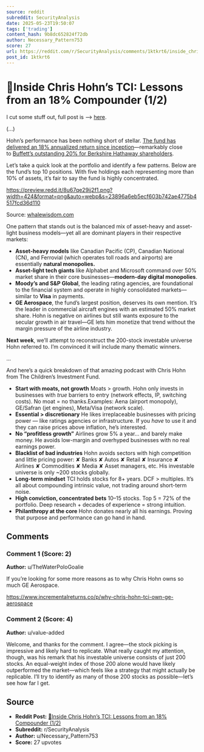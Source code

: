 ```yaml
---
source: reddit
subreddit: SecurityAnalysis
date: 2025-05-23T19:50:07
tags: ['trading']
content_hash: 9b8dc652824f72db
author: Necessary_Pattern753
score: 27
url: https://reddit.com/r/SecurityAnalysis/comments/1ktkrt6/inside_chris_hohns_tci_lessons_from_an_18/
post_id: 1ktkrt6
---
```


# 🚀Inside Chris Hohn’s TCI: Lessons from an 18% Compounder (1/2)

I cut some stuff out, full post is --> [here](https://thematicedge.substack.com/p/inside-chris-hohns-tci-lessons-from).

(...)

Hohn’s performance has been nothing short of stellar. [The fund has delivered an 18% annualized return since inception](https://hedgefundalpha.com/chris-hohn-portfolio/)—remarkably close to [Buffett’s outstanding 20% for Berkshire Hathaway shareholders](https://fortune.com/2025/05/17/warren-buffett-success-berkshire-hathaway-stocks/).

Let’s take a quick look at the portfolio and identify a few patterns. Below are the fund’s top 10 positions. With five holdings each representing more than 10% of assets, it’s fair to say the fund is highly concentrated.

https://preview.redd.it/8u67qe29ij2f1.png?width=424&format=png&auto=webp&s=23896a6eb5ecf603b742ae4775b4517fcd36d110

Source: [whalewisdom.com](http://whalewisdom.com)

One pattern that stands out is the balanced mix of asset-heavy and asset-light business models—yet all are dominant players in their respective markets:

* **Asset-heavy models** like Canadian Pacific (CP), Canadian National (CN), and Ferrovial (which operates toll roads and airports) are essentially **natural monopolies.**
* **Asset-light tech giants** like Alphabet and Microsoft command over 50% market share in their core businesses—**modern-day digital monopolies**.
* **Moody’s and S&P Global**, the leading rating agencies, are foundational to the financial system and operate in highly consolidated markets—similar to **Visa** in payments.
* **GE Aerospace**, the fund’s largest position, deserves its own mention. It’s the leader in commercial aircraft engines with an estimated 50% market share. Hohn is negative on airlines but still wants exposure to the secular growth in air travel—GE lets him monetize that trend without the margin pressure of the airline industry.

**Next week**, we’ll attempt to reconstruct the 200-stock investable universe Hohn referred to. I’m convinced it will include many thematic winners.

...

And here’s a quick breakdown of that amazing podcast with Chris Hohn from The Children’s Investment Fund.

* **Start with moats, not growth** Moats > growth. Hohn only invests in businesses with *true* barriers to entry (network effects, IP, switching costs). No moat = no thanks.Examples: Aena (airport monopoly), GE/Safran (jet engines), Meta/Visa (network scale).
* **Essential > discretionary** He likes irreplaceable businesses with pricing power — like ratings agencies or infrastructure. If you *have* to use it and they can raise prices above inflation, he’s interested.
* **No “profitless growth”** Airlines grow 5% a year… and barely make money. He avoids low-margin and overhyped businesses with no real earnings power.
* **Blacklist of bad industries** Hohn avoids sectors with high competition and little pricing power: ✘ Banks ✘ Autos ✘ Retail ✘ Insurance ✘ Airlines ✘ Commodities ✘ Media ✘ Asset managers, etc. His investable universe is only \~200 stocks globally.
* **Long-term mindset** TCI holds stocks for 8+ years. DCF > multiples. It’s all about compounding intrinsic value, not trading around short-term noise.
* **High conviction, concentrated bets** 10–15 stocks. Top 5 = 72% of the portfolio. Deep research + decades of experience = strong intuition.
* **Philanthropy at the core** Hohn donates nearly all his earnings. Proving that purpose and performance can go hand in hand.

## Comments

### Comment 1 (Score: 2)

**Author:** u/TheWaterPoloGoalie

If you’re looking for some more reasons as to why Chris Hohn owns so much GE Aerospace.

https://www.incrementalreturns.co/p/why-chris-hohn-tci-own-ge-aerospace

### Comment 2 (Score: 4)

**Author:** u/value-added

Welcome, and thanks for the comment. I agree—the stock picking is impressive and likely hard to replicate. What really caught my attention, though, was his remark that his investable universe consists of just 200 stocks. An equal-weight index of those 200 alone would have likely outperformed the market—which feels like a strategy that might actually be replicable. I’ll try to identify as many of those 200 stocks as possible—let’s see how far I get.

## Source

- **Reddit Post:** [🚀Inside Chris Hohn’s TCI: Lessons from an 18% Compounder (1/2)](https://reddit.com/r/SecurityAnalysis/comments/1ktkrt6/inside_chris_hohns_tci_lessons_from_an_18/)
- **Subreddit:** r/SecurityAnalysis
- **Author:** u/Necessary_Pattern753
- **Score:** 27 upvotes
